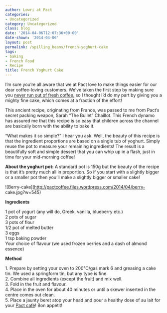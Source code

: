 ```yaml
---
author: Lowri at Pact
categories:
- Uncategorized
category: Uncategorized
class: blog
date: '2014-04-06T12:07:36+00:00'
date-shown: '2014-04-06'
layout: post
permalink: /spilling_beans/french-yoghurt-cake
tags:
- baking
- French Food
- Recipe
title: French Yoghurt Cake
---
```


I’m sure you’re all aware that we at Pact love to make things easier for our
dear coffee-loving customers. We’ve taken the first step by making sure you
[never run out of fresh coffee,](https://www.pactcoffee.com/about) so I
thought I’d do my part by giving you a mighty fine cake, which comes at a
fraction of the effort!

This ancient recipe, originating from France, was passed to me from Pact’s
secret packing weapon, Sarah “The Bullet” Chaillot. This French dynamo has
assured me that this recipe is so easy that children across the channel are
basically born with the ability to bake it.

“What makes it so simple?” I hear you ask. Well, the beauty of this recipe is
that the ingredient proportions are based on a single tub of yoghurt. Simply
reuse the pot to measure your remaining ingredients! The result is a
beautifully soft and simple dessert that you can whip up in a flash, just in
time for your mid-morning coffee!

**About the yoghurt pot:** A standard pot is 150g but the beauty of the recipe
is that it’s pretty much all in proportion. So if you start with a slightly
bigger or a smaller pot then you’ll make a slightly bigger or smaller cake!

![Berry-cake](http://pactcoffee.files.wordpress.com/2014/04/berry-
cake.jpg?w=545)

**Ingredients**

1 pot of yogurt (any will do, Greek, vanilla, blueberry etc.)  
2 pots of sugar  
3 pots of flour  
1/2 pot of melted butter  
3 eggs  
1 tsp baking powder  
Your choice of flavour (we used frozen berries and a dash of almond essence)

**Method**

1\. Prepare by setting your oven to 200°C/gas mark 6 and greasing a cake tin.
We used a springform tin, but any type is fine.  
2\. Combine all ingredients (except the fruit) and mix well.  
3\. Fold in the fruit and flavour.  
4\. Place in the oven for about 40 minutes or until a skewer inserted in the
centre comes out clean.  
5\. Place a jaunty beret atop your head and pour a healthy dose of au lait for
your [Pact café](https://www.pactcoffee.com/coffees)! Bon appétit!